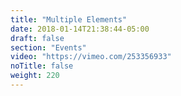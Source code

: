 ```yaml
---
title: "Multiple Elements"
date: 2018-01-14T21:38:44-05:00
draft: false
section: "Events"
video: "https://vimeo.com/253356933"
noTitle: false
weight: 220
---
```


